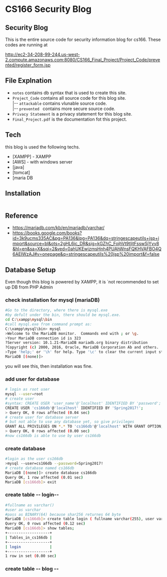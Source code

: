 # CS166 Security Blog 

## Security Blog 
This is the entire source code for security information blog for cs166.
These codes are running at

http://ec2-34-208-99-244.us-west-2.compute.amazonaws.com:8080/CS166_Final_Project/Project_Code/prevented/register_form.jsp 

## File Explnation 
- `notes` contains db syntax that is used to create this site.  
- `Project_Code` contains all source code for this blog site.  
     |-- `attackable` contains vlunable source code.  
     |-- `prevented ` contains more secure source code.
- `Privacy Statement` is a privacy statement for this blog site.
- `Final_Project.pdf` is the documentation fot this project. 
## Tech 
this blog is used the following techs.
* [XAMPP] - XAMPP
* [AWS] - with windows server 
* [java]
* [tomcat]
* [maria DB

## Installation
```sh

```
## Reference 
- https://mariadb.com/kb/en/mariadb/varchar/
- https://books.google.com/books?id=3k9ucms335AC&pg=PA136&lpg=PA136&dq=stringescapeutils+jsp+import&source=bl&ots=2gHL6ic_DR&sig=kGZhC_FojhVt9tIjtFsswSjYyv8&hl=en&sa=X&sqi=2&ved=0ahUKEwjzmsHnh4PUAhWnsFQKHVAFBO4Q6AEIWzAJ#v=onepage&q=stringescapeutils%20jsp%20import&f=false

## Database Setup
Even though this blog is powered by XAMPP, it is `not recommended to set up DB from PHP Admin  
### check installation for mysql (mariaDB)
```sh
#Go to the directory, where there is mysql.exe
#by defult under the bin, there should be mysql.exe.
cd C:\xampp\mysql\bin
#call mysql.exe from command prompt as:
C:\xampp\mysql\bin> mysql
>Welcome to the MariaDB monitor.  Commands end with ; or \g.
>Your MariaDB connection id is 323
?Server version: 10.1.21-MariaDB mariadb.org binary distribution
?Copyright (c) 2000, 2016, Oracle, MariaDB Corporation Ab and others.
>Type 'help;' or '\h' for help. Type '\c' to clear the current input statement.
MariaDB [(none)]>
```
you will see this, then installation was fine. 
### add user for database 
```sh
# login as root user  
mysql --user=root 
# create user 
#syntax: CREATE USER 'user_name'@'localhost' IDENTIFIED BY 'password';
CREATE USER 'cs166db'@'localhost' IDENTIFIED BY 'Spring2017!';
> Query OK, 0 rows affected (0.04 sec)
# create user for database server 
# but not able to use any database yet, so give privileges 
GRANT ALL PRIVILEGES ON *.* TO 'cs166db'@'localhost' WITH GRANT OPTION;
> Query OK, 0 rows affected (0.00 sec)
#now cs166db is able to use by user cs166db
```
### create database 
```sh
#login as the user cs166db
>mysql --user=cs166db --password=Spring2017! 
# create database named cs166db
MariaDB [(none)]> create database cs166db
Query OK, 1 row affected (0.01 sec)
MariaDB [cs166db]> exit
```
### create table -- login-- 
```sh
#fullname as varchar()
#user as varchar 
#pass as BINARY(64) because shar256 returnes 64 byte
MariaDB [cs166db]> create table login ( fullname varchar(255), user varchar(255), pass BINARY(64));
Query OK, 0 rows affected (0.12 sec)
MariaDB [cs166db]> show tables;
+-------------------+
| Tables_in_cs166db |
+-------------------+
| login             |
+-------------------+
1 row in set (0.00 sec)
```
### create table -- blog -- 






